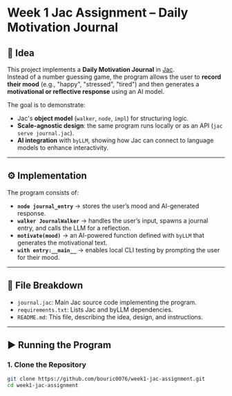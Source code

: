 # Week 1 Jac Assignment – Daily Motivation Journal

## 📖 Idea

This project implements a **Daily Motivation Journal** in [Jac](https://jaseci.org/).  
Instead of a number guessing game, the program allows the user to **record their mood** (e.g., "happy", "stressed", "tired") and then generates a **motivational or reflective response** using an AI model.

The goal is to demonstrate:
- Jac's **object model** (`walker`, `node`, `impl`) for structuring logic.
- **Scale-agnostic design**: the same program runs locally or as an API (`jac serve journal.jac`).
- **AI integration** with `byLLM`, showing how Jac can connect to language models to enhance interactivity.

---

## ⚙️ Implementation

The program consists of:
- **`node journal_entry`** → stores the user’s mood and AI-generated response.
- **`walker JournalWalker`** → handles the user’s input, spawns a journal entry, and calls the LLM for a reflection.
- **`motivate(mood)`** → an AI-powered function defined with `byLLM` that generates the motivational text.
- **`with entry:__main__`** → enables local CLI testing by prompting the user for their mood.

---

## 📂 File Breakdown

- `journal.jac`: Main Jac source code implementing the program.
- `requirements.txt`: Lists Jac and byLLM dependencies.
- `README.md`: This file, describing the idea, design, and instructions.

---

## ▶️ Running the Program

### 1. Clone the Repository
```bash
git clone https://github.com/bouric0076/week1-jac-assignment.git
cd week1-jac-assignment
